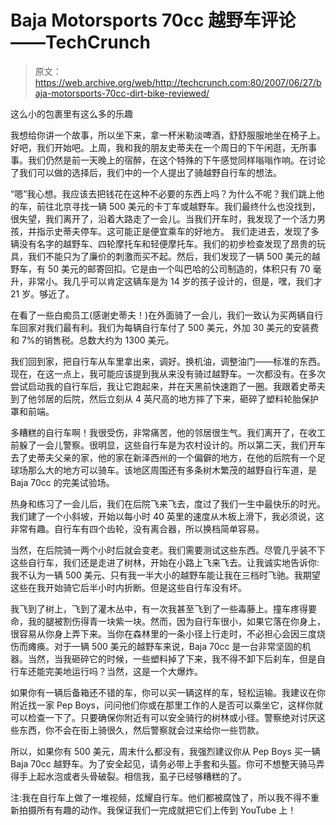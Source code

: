 # Baja Motorsports 70cc 越野车评论——TechCrunch

> 原文：<https://web.archive.org/web/http://techcrunch.com:80/2007/06/27/baja-motorsports-70cc-dirt-bike-reviewed/>

这么小的包裹里有这么多的乐趣

我想给你讲一个故事，所以坐下来，拿一杯米勒淡啤酒，舒舒服服地坐在椅子上。好吧，我们开始吧。上周，我和我的朋友史蒂夫在一个周日的下午闲逛，无所事事。我们仍然是前一天晚上的宿醉，在这个特殊的下午感觉同样嗡嗡作响。在讨论了我们可以做的选择后，我们中的一个人提出了骑越野自行车的想法。

“嗯”我心想。我应该去把钱花在这种不必要的东西上吗？为什么不呢？我们跳上他的车，前往北京寻找一辆 500 美元的卡丁车或越野车。我们最终什么也没找到，很失望，我们离开了，沿着大路走了一会儿。当我们开车时，我发现了一个活力男孩，并指示史蒂夫停车。这可能正是便宜乘车的好地方。
 我们走进去，发现了多辆没有名字的越野车、四轮摩托车和轻便摩托车。我们的初步检查发现了昂贵的玩具，我们不能只为了廉价的刺激而买不起。然后，我们发现了一辆 500 美元的越野车，有 50 美元的邮寄回扣。它是由一个叫巴哈的公司制造的，体积只有 70 毫升，非常小。我几乎可以肯定这辆车是为 14 岁的孩子设计的，但是，嘿，我们才 21 岁。够近了。

在看了一些白痴员工(感谢史蒂夫！)在外面骑了一会儿，我们一致认为买两辆自行车回家对我们最有利。我们为每辆自行车付了 500 美元，外加 30 美元的安装费和 7%的销售税。总数大约为 1300 美元。

我们回到家，把自行车从车里拿出来，调好。换机油，调整油门——标准的东西。现在，在这一点上，我可能应该提到我从来没有骑过越野车。一次都没有。在多次尝试启动我的自行车后，我让它跑起来，并在天黑前快速跑了一圈。我跟着史蒂夫到了他邻居的后院，然后立刻从 4 英尺高的地方摔了下来，砸碎了塑料轮胎保护罩和前端。

多糟糕的自行车啊！我很受伤，非常痛苦，他的邻居很生气。我们离开了，在收工前躲了一会儿警察。很明显，这些自行车是为农村设计的。所以第二天，我们开车去了史蒂夫父亲的家，他的家在新泽西州的一个偏僻的地方，在他的后院有一个足球场那么大的地方可以骑车。该地区周围还有多条树木繁茂的越野自行车道，是 Baja 70cc 的完美试验场。

热身和练习了一会儿后，我们在后院飞来飞去，度过了我们一生中最快乐的时光。我们建了一个小斜坡，开始以每小时 40 英里的速度从木板上滑下，我必须说，这非常有趣。自行车有四个齿轮，没有离合器，所以换档简单容易。

当然，在后院骑一两个小时后就会变老。我们需要测试这些东西。尽管几乎装不下这些自行车，我们还是走进了树林，开始在小路上飞来飞去。让我诚实地告诉你:我不认为一辆 500 美元、只有我一半大小的越野车能让我在三档时飞驰。我期望这些在我开始骑它后半小时内折断。但是这些自行车没有坏。

我飞到了树上，飞到了灌木丛中，有一次我甚至飞到了一些毒藤上。撞车疼得要命，我的腿被割伤得青一块紫一块。然而，因为自行车很小，如果它落在你身上，很容易从你身上弄下来。当你在森林里的一条小径上行走时，不必担心会因三度烧伤而瘫痪。对于一辆 500 美元的越野车来说，Baja 70cc 是一台非常坚固的机器。当然，当我砸碎它的时候，一些塑料掉了下来，我不得不卸下后刹车，但是自行车还能完美地运行吗？当然，这是一个大爆炸。

如果你有一辆后备箱还不错的车，你可以买一辆这样的车，轻松运输。我建议在你附近找一家 Pep Boys，问问他们你或在那里工作的人是否可以乘坐它，这样你就可以检查一下了。只要确保你附近有可以安全骑行的树林或小径。警察绝对讨厌这些东西，你不会在街上骑很久，然后警察就会过来给你一些罚款。

所以，如果你有 500 美元，周末什么都没有，我强烈建议你从 Pep Boys 买一辆 Baja 70cc 越野车。为了安全起见，请务必带上手套和头盔。你可不想整天骑马弄得手上起水泡或者头骨破裂。相信我，虱子已经够糟糕的了。

注:我在自行车上做了一堆视频，炫耀自行车。他们都被腐蚀了，所以我不得不重新拍摄所有有趣的动作。我保证我们一完成就把它们上传到 YouTube 上！